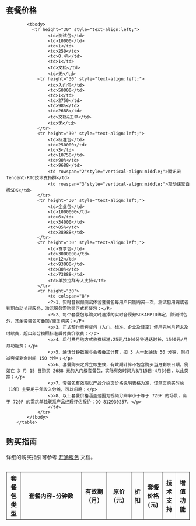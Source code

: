 
## 套餐价格

<table border="1" align="left">
            <thead>
                <tr height="40" style="text-align:center; font-weight:bold;30;">
                    <th>套餐包类型</th>
                    <th width="150" >套餐内容-分钟数</th>
                    <th>有效期（月）</th>
                    <th>原价（元）</th>
                    <th>折扣</th>
                    <th>套餐价格(元)</th>
                    <th>技术支持</th>
                    <th>增值功能</th>
                </tr>
            </thead>
            
            <tbody>
			  <tr height="30" style="text-align:left;">
                    <td>测试包</td>
                    <td>10000</td>
                    <td>1</td>
                    <td>250</td>
                    <td>0.4%</td>
                    <td>1</td>
                    <td>文档</td>
                    <td>无</td>
                <tr height="30" style="text-align:left;">
                    <td>入门包</td>
                    <td>50000</td>
                    <td>1</td>
                    <td>2750</td>
                    <td>98%</td>
                    <td>2688</td>
                    <td>文档&工单</td>
                    <td>无</td>
                </tr>
                <tr height="30" style="text-align:left;">
                    <td>标准包</td>
                    <td>250000</td>
                    <td>3</td>
                    <td>10750</td>
                    <td>90%</td>
                    <td>9688</td>
                    <td rowspan="2"style="vertical-align:middle;">腾讯云Tencent-RTC技术支持群</td>
                    <td rowspan="3"style="vertical-align:middle;">互动课堂白板SDK</td>
                </tr>
                <tr height="30" style="text-align:left;">
                    <td>企业包</td>
                    <td>1000000</td>
                    <td>6</td>
                    <td>34000</td>
                    <td>85%</td>
                    <td>28988</td>
                </tr>
                <tr height="30" style="text-align:left;">
                    <td>尊享包</td>
                    <td>3000000</td>
                    <td>12</td>
                    <td>93000</td>
                    <td>80%</td>
                    <td>73888</td>
                    <td>单独拉群专人支持</td>
                </tr>
                <tr height="30">
                    <td colspan="8">
					<P>1、实时音视频测试体验套餐包每用户只能购买一次，测试包用完或者到期自动关闭服务，激活服务需购买正式套餐包；</P>
                    <P>2、每个套餐包与购买时选择的实时音视频SDKAPPID绑定，除测试包外，其余套餐包可叠加/重复购买；</P>
                    <p>3、正式预付费套餐包（入门、标准、企业及尊享）使用完当月若未及时续费，超出部分按照标准后付费价收费；</p>
                    <p>4、后付费月结方式收费标准:25元/1000分钟通话时长，1500元/月 月功能费；</p>
                    <p>5、通话分钟数按与会者叠加计算，如 3 人一起通话 50 分钟，则扣减套餐剩余时间 150 分钟；</p>
                    <p>6、套餐购买之后立即生效，有效期计算不包含购买当月剩余日期，例如在 3 月 15 日购买 2688 元的入门级套餐包，实际有效时间为3月15日-4月30日，以此类推；</p>
					<p>7、套餐包有效期以产品介绍页价格说明表格为准，订单页购买时长（1年）主要用于年收入分摊，可以忽略；</p>
					<p>8、以上套餐价格涵盖范围为视频分辨率小于等于 720P 的场景，高于 720P 的需求单独联系产品经理评估报价：QQ 812930257。</p>
                    </td>
                </tr>
            </tbody>
        </table>
        
## 购买指南
详细的购买指引可参考 [开通服务](https://cloud.tencent.com/document/product/647/17195) 文档。
